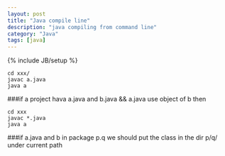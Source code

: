 ```yaml
---
layout: post
title: "Java compile line"
description: "java compiling from command line"
category: "Java"
tags: [java]
---
```

{% include JB/setup %}

```
cd xxx/
javac a.java
java a
```

###if a project hava a.java and b.java && a.java use object of b then
```
cd xxx
javac *.java
java a
```

###if a.java and b in package p.q
we should put the class in  the dir p/q/ under current path